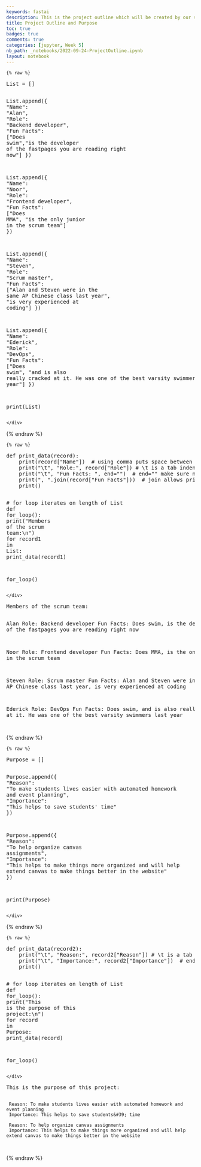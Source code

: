 ```yaml
---
keywords: fastai
description: This is the project outline which will be created by our scrum team.
title: Project Outline and Purpose
toc: true
badges: true
comments: true
categories: [jupyter, Week 5]
nb_path: _notebooks/2022-09-24-ProjectOutline.ipynb
layout: notebook
---
```


<!--
#################################################
### THIS FILE WAS AUTOGENERATED! DO NOT EDIT! ###
#################################################
# file to edit: _notebooks/2022-09-24-ProjectOutline.ipynb
-->

<div class="container" id="notebook-container">
        
    {% raw %}
    
<div class="cell border-box-sizing code_cell rendered">
<div class="input">

<div class="inner_cell">
    <div class="input_area">
<div class=" highlight hl-ipython3"><pre><span></span><span class="n">List</span> <span class="o">=</span> <span class="p">[]</span>

<span class="n">List</span><span class="o">.</span><span class="n">append</span><span class="p">({</span>
    <span class="s2">&quot;Name&quot;</span><span class="p">:</span> <span class="s2">&quot;Alan&quot;</span><span class="p">,</span>
    <span class="s2">&quot;Role&quot;</span><span class="p">:</span> <span class="s2">&quot;Backend developer&quot;</span><span class="p">,</span>
    <span class="s2">&quot;Fun Facts&quot;</span><span class="p">:</span> <span class="p">[</span><span class="s2">&quot;Does swim&quot;</span><span class="p">,</span><span class="s2">&quot;is the developer of the fastpages you are reading right now&quot;</span><span class="p">]</span>
<span class="p">})</span>


<span class="n">List</span><span class="o">.</span><span class="n">append</span><span class="p">({</span>
    <span class="s2">&quot;Name&quot;</span><span class="p">:</span> <span class="s2">&quot;Noor&quot;</span><span class="p">,</span>
    <span class="s2">&quot;Role&quot;</span><span class="p">:</span> <span class="s2">&quot;Frontend developer&quot;</span><span class="p">,</span>
    <span class="s2">&quot;Fun Facts&quot;</span><span class="p">:</span> <span class="p">[</span><span class="s2">&quot;Does MMA&quot;</span><span class="p">,</span> <span class="s2">&quot;is the only junior in the scrum team&quot;</span><span class="p">]</span>
<span class="p">})</span>

<span class="n">List</span><span class="o">.</span><span class="n">append</span><span class="p">({</span>
    <span class="s2">&quot;Name&quot;</span><span class="p">:</span> <span class="s2">&quot;Steven&quot;</span><span class="p">,</span>
    <span class="s2">&quot;Role&quot;</span><span class="p">:</span> <span class="s2">&quot;Scrum master&quot;</span><span class="p">,</span>
    <span class="s2">&quot;Fun Facts&quot;</span><span class="p">:</span> <span class="p">[</span><span class="s2">&quot;Alan and Steven were in the same AP Chinese class last year&quot;</span><span class="p">,</span> <span class="s2">&quot;is very experienced at coding&quot;</span><span class="p">]</span>
<span class="p">})</span>

<span class="n">List</span><span class="o">.</span><span class="n">append</span><span class="p">({</span>
    <span class="s2">&quot;Name&quot;</span><span class="p">:</span> <span class="s2">&quot;Ederick&quot;</span><span class="p">,</span>
    <span class="s2">&quot;Role&quot;</span><span class="p">:</span> <span class="s2">&quot;DevOps&quot;</span><span class="p">,</span>
    <span class="s2">&quot;Fun Facts&quot;</span><span class="p">:</span> <span class="p">[</span><span class="s2">&quot;Does swim&quot;</span><span class="p">,</span> <span class="s2">&quot;and is also really cracked at it. He was one of the best varsity swimmers last year&quot;</span><span class="p">]</span>
<span class="p">})</span>

<span class="nb">print</span><span class="p">(</span><span class="n">List</span><span class="p">)</span>
</pre></div>

    </div>
</div>
</div>

</div>
    {% endraw %}

    {% raw %}
    
<div class="cell border-box-sizing code_cell rendered">
<div class="input">

<div class="inner_cell">
    <div class="input_area">
<div class=" highlight hl-ipython3"><pre><span></span><span class="k">def</span> <span class="nf">print_data</span><span class="p">(</span><span class="n">record</span><span class="p">):</span>
    <span class="nb">print</span><span class="p">(</span><span class="n">record</span><span class="p">[</span><span class="s2">&quot;Name&quot;</span><span class="p">])</span>  <span class="c1"># using comma puts space between values</span>
    <span class="nb">print</span><span class="p">(</span><span class="s2">&quot;</span><span class="se">\t</span><span class="s2">&quot;</span><span class="p">,</span> <span class="s2">&quot;Role:&quot;</span><span class="p">,</span> <span class="n">record</span><span class="p">[</span><span class="s2">&quot;Role&quot;</span><span class="p">])</span> <span class="c1"># \t is a tab indent</span>
    <span class="nb">print</span><span class="p">(</span><span class="s2">&quot;</span><span class="se">\t</span><span class="s2">&quot;</span><span class="p">,</span> <span class="s2">&quot;Fun Facts: &quot;</span><span class="p">,</span> <span class="n">end</span><span class="o">=</span><span class="s2">&quot;&quot;</span><span class="p">)</span>  <span class="c1"># end=&quot;&quot; make sure no return occurs</span>
    <span class="nb">print</span><span class="p">(</span><span class="s2">&quot;, &quot;</span><span class="o">.</span><span class="n">join</span><span class="p">(</span><span class="n">record</span><span class="p">[</span><span class="s2">&quot;Fun Facts&quot;</span><span class="p">]))</span>  <span class="c1"># join allows printing a string list with separator</span>
    <span class="nb">print</span><span class="p">()</span>


<span class="c1"># for loop iterates on length of List</span>
<span class="k">def</span> <span class="nf">for_loop</span><span class="p">():</span>
    <span class="nb">print</span><span class="p">(</span><span class="s2">&quot;Members of the scrum team:</span><span class="se">\n</span><span class="s2">&quot;</span><span class="p">)</span>
    <span class="k">for</span> <span class="n">record1</span> <span class="ow">in</span> <span class="n">List</span><span class="p">:</span>
        <span class="n">print_data</span><span class="p">(</span><span class="n">record1</span><span class="p">)</span>

<span class="n">for_loop</span><span class="p">()</span>
</pre></div>

    </div>
</div>
</div>

<div class="output_wrapper">
<div class="output">

<div class="output_area">

<div class="output_subarea output_stream output_stdout output_text">
<pre>Members of the scrum team:

Alan
	 Role: Backend developer
	 Fun Facts: Does swim, is the developer of the fastpages you are reading right now

Noor
	 Role: Frontend developer
	 Fun Facts: Does MMA, is the only junior in the scrum team

Steven
	 Role: Scrum master
	 Fun Facts: Alan and Steven were in the same AP Chinese class last year, is very experienced at coding

Ederick
	 Role: DevOps
	 Fun Facts: Does swim, and is also really cracked at it. He was one of the best varsity swimmers last year

</pre>
</div>
</div>

</div>
</div>

</div>
    {% endraw %}

    {% raw %}
    
<div class="cell border-box-sizing code_cell rendered">
<div class="input">

<div class="inner_cell">
    <div class="input_area">
<div class=" highlight hl-ipython3"><pre><span></span><span class="n">Purpose</span> <span class="o">=</span> <span class="p">[]</span>

<span class="n">Purpose</span><span class="o">.</span><span class="n">append</span><span class="p">({</span>
    <span class="s2">&quot;Reason&quot;</span><span class="p">:</span> <span class="s2">&quot;To make students lives easier with automated homework and event planning&quot;</span><span class="p">,</span>
    <span class="s2">&quot;Importance&quot;</span><span class="p">:</span> <span class="s2">&quot;This helps to save students&#39; time&quot;</span>
<span class="p">})</span>

<span class="n">Purpose</span><span class="o">.</span><span class="n">append</span><span class="p">({</span>
    <span class="s2">&quot;Reason&quot;</span><span class="p">:</span> <span class="s2">&quot;To help organize canvas assignments&quot;</span><span class="p">,</span>
    <span class="s2">&quot;Importance&quot;</span><span class="p">:</span> <span class="s2">&quot;This helps to make things more organized and will help extend canvas to make things better in the website&quot;</span>
<span class="p">})</span>

<span class="nb">print</span><span class="p">(</span><span class="n">Purpose</span><span class="p">)</span>
</pre></div>

    </div>
</div>
</div>

</div>
    {% endraw %}

    {% raw %}
    
<div class="cell border-box-sizing code_cell rendered">
<div class="input">

<div class="inner_cell">
    <div class="input_area">
<div class=" highlight hl-ipython3"><pre><span></span><span class="k">def</span> <span class="nf">print_data</span><span class="p">(</span><span class="n">record2</span><span class="p">):</span>
    <span class="nb">print</span><span class="p">(</span><span class="s2">&quot;</span><span class="se">\t</span><span class="s2">&quot;</span><span class="p">,</span> <span class="s2">&quot;Reason:&quot;</span><span class="p">,</span> <span class="n">record2</span><span class="p">[</span><span class="s2">&quot;Reason&quot;</span><span class="p">])</span> <span class="c1"># \t is a tab indent</span>
    <span class="nb">print</span><span class="p">(</span><span class="s2">&quot;</span><span class="se">\t</span><span class="s2">&quot;</span><span class="p">,</span> <span class="s2">&quot;Importance:&quot;</span><span class="p">,</span> <span class="n">record2</span><span class="p">[</span><span class="s2">&quot;Importance&quot;</span><span class="p">])</span>  <span class="c1"># end=&quot;&quot; make sure no return occurs</span>
    <span class="nb">print</span><span class="p">()</span>


<span class="c1"># for loop iterates on length of List</span>
<span class="k">def</span> <span class="nf">for_loop</span><span class="p">():</span>
    <span class="nb">print</span><span class="p">(</span><span class="s2">&quot;This is the purpose of this project:</span><span class="se">\n</span><span class="s2">&quot;</span><span class="p">)</span>
    <span class="k">for</span> <span class="n">record</span> <span class="ow">in</span> <span class="n">Purpose</span><span class="p">:</span>
        <span class="n">print_data</span><span class="p">(</span><span class="n">record</span><span class="p">)</span>

<span class="n">for_loop</span><span class="p">()</span>
</pre></div>

    </div>
</div>
</div>

<div class="output_wrapper">
<div class="output">

<div class="output_area">

<div class="output_subarea output_stream output_stdout output_text">
<pre>This is the purpose of this project:

	 Reason: To make students lives easier with automated homework and event planning
	 Importance: This helps to save students&#39; time

	 Reason: To help organize canvas assignments
	 Importance: This helps to make things more organized and will help extend canvas to make things better in the website

</pre>
</div>
</div>

</div>
</div>

</div>
    {% endraw %}

</div>
 

